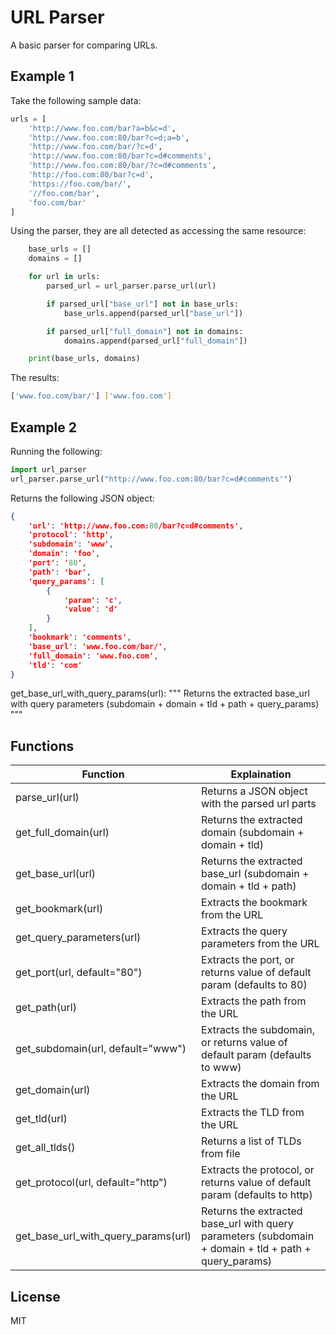 # URL Parser

A basic parser for comparing URLs.

## Example 1
Take the following sample data:

```python
urls = [
    'http://www.foo.com/bar?a=b&c=d',
	'http://www.foo.com:80/bar?c=d;a=b',
	'http://www.foo.com/bar/?c=d',
	'http://www.foo.com:80/bar?c=d#comments',
	'http://www.foo.com:80/bar/?c=d#comments',
	'http://foo.com:80/bar?c=d',
	'https://foo.com/bar/',
	'//foo.com/bar',
	'foo.com/bar'
]
```

Using the parser, they are all detected as accessing the same resource:

```python
    base_urls = []
	domains = []

	for url in urls:
		parsed_url = url_parser.parse_url(url)

		if parsed_url["base_url"] not in base_urls:
			base_urls.append(parsed_url["base_url"])

		if parsed_url["full_domain"] not in domains:
			domains.append(parsed_url["full_domain"])

	print(base_urls, domains)
```

The results:

```sh
['www.foo.com/bar/'] ['www.foo.com']
```

## Example 2
Running the following:
```python
import url_parser
url_parser.parse_url("http://www.foo.com:80/bar?c=d#comments'")
```
Returns the following JSON object:
```JSON
{
    'url': 'http://www.foo.com:80/bar?c=d#comments',
    'protocol': 'http',
    'subdomain': 'www',
    'domain': 'foo',
    'port': '80',
    'path': 'bar',
    'query_params': [
        {
            'param': 'c',
            'value': 'd'
        }
    ],
    'bookmark': 'comments',
    'base_url': 'www.foo.com/bar/',
    'full_domain': 'www.foo.com',
    'tld': 'com'
}
```
get_base_url_with_query_params(url):
	"""
		Returns the extracted base_url with query parameters
		(subdomain + domain + tld + path + query_params)
	"""
## Functions

| Function | Explaination |
| ------ | ------ |
| parse_url(url) | Returns a JSON object with the parsed url parts |
| get_full_domain(url) | Returns the extracted domain (subdomain + domain + tld) |
| get_base_url(url) | Returns the extracted base_url (subdomain + domain + tld + path) |
| get_bookmark(url) | Extracts the bookmark from the URL |
| get_query_parameters(url) | Extracts the query parameters from the URL |
| get_port(url, default="80") | Extracts the port, or returns value of default param (defaults to 80) |
| get_path(url) | Extracts the path from the URL |
| get_subdomain(url, default="www") | Extracts the subdomain, or returns value of default param (defaults to www) |
| get_domain(url) | Extracts the domain from the URL |
| get_tld(url) | Extracts the TLD from the URL |
| get_all_tlds() | Returns a list of TLDs from file |
| get_protocol(url, default="http") | Extracts the protocol, or returns value of default param (defaults to http) |
| get_base_url_with_query_params(url) | Returns the extracted base_url with query parameters (subdomain + domain + tld + path + query_params) |




## License
MIT
